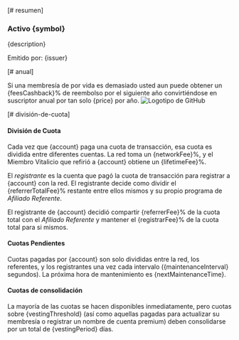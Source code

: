 [# resumen]

### Activo {symbol}

{description}

Emitido por: {issuer}

[# anual]

Si una membresía de por vida es demasiado usted aun puede obtener un {feesCashback}% de reembolso por el siguiente año convirtiéndose en suscriptor anual por tan solo {price} por año. ![Logotipo de GitHub](/images/logo.png)

[# división-de-cuota]

#### División de Cuota

Cada vez que {account} paga una cuota de transacción, esa cuota es dividida entre diferentes cuentas. La red toma un {networkFee}%, y el Miembro Vitalicio que refirió a {account} obtiene un {lifetimeFee}%.

El *registrante* es la cuenta que pagó la cuota de transacción para registrar a {account} con la red. El registrante decide como dividir el {referrerTotalFee}% restante entre ellos mismos y su propio programa de *Afiliado Referente*.

El registrante de {account} decidió compartir {referrerFee}% de la cuota total con el *Afiliado Referente* y mantener el {registrarFee}% de la cuota total para si mismos.

#### Cuotas Pendientes

Cuotas pagadas por {account} son solo divididas entre la red, los referentes, y los registrantes una vez cada intervalo ({maintenanceInterval} segundos). La próxima hora de mantenimiento es {nextMaintenanceTime}.

#### Cuotas de consolidación

La mayoría de las cuotas se hacen disponibles inmediatamente, pero cuotas sobre {vestingThreshold} (así como aquellas pagadas para actualizar su membresía o registrar un nombre de cuenta premium) deben consolidarse por un total de {vestingPeriod} días.